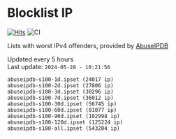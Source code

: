 # Blocklist IP

[![Hits](https://hits.seeyoufarm.com/api/count/incr/badge.svg?url=https%3A%2F%2Fgithub.com%2Fborestad%2Fblocklist-ip%2F&count_bg=%2379C83D&title_bg=%23555555&icon=&icon_color=%23E7E7E7&title=hits&edge_flat=false)](https://hits.seeyoufarm.com)  ![CI](https://img.shields.io/github/workflow/status/borestad/blocklist-ip/CI?style=flat-square)

Lists with worst IPv4 offenders, provided by [AbuseIPDB](https://www.abuseipdb.com/)

<!-- FOOTER-PLACEHOLDER -->
Updated every 5 hours<br>
Last update: `2024-05-28 - 10:21:56`
```
abuseipdb-s100-1d.ipset (24017 ip)
abuseipdb-s100-2d.ipset (27806 ip)
abuseipdb-s100-3d.ipset (30296 ip)
abuseipdb-s100-7d.ipset (36012 ip)
abuseipdb-s100-30d.ipset (56745 ip)
abuseipdb-s100-60d.ipset (81077 ip)
abuseipdb-s100-90d.ipset (102998 ip)
abuseipdb-s100-120d.ipset (125224 ip)
abuseipdb-s100-all.ipset (543204 ip)
```
